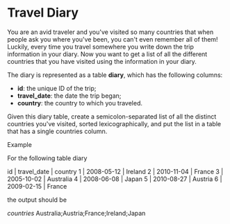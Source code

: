 # Travel Diary

You are an avid traveler and you've visited so many countries that when people
 ask you where you've been, you can't even remember all of them! Luckily,
 every time you travel somewhere you write down the trip information
 in your diary. Now you want to get a list of all the different
 countries that you have visited using the information in your diary.

The diary is represented as a table **diary**, which has the following columns:

- **id**: the unique ID of the trip;
- **travel_date**: the date the trip began;
- **country**: the country to which you traveled.

Given this diary table, create a semicolon-separated list of all the distinct
countries you've visited, sorted lexicographically, and put the
 list in a table that has a single countries column.

 Example

For the following table diary

id | travel_date  | country
 1 |  2008-05-12  | Ireland
 2 |  2010-11-04  | France
 3 |  2005-10-02  | Australia
 4 |  2008-06-08  | Japan
 5 |  2010-08-27  | Austria
 6 |  2009-02-15  | France

 the output should be

_countries_
Australia;Austria;France;Ireland;Japan
